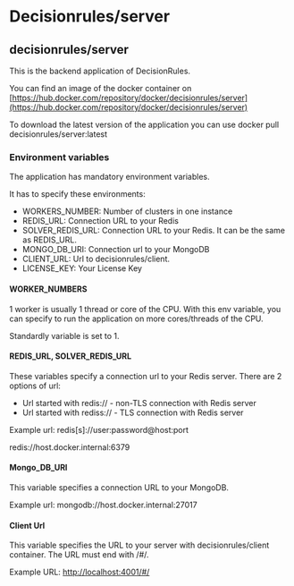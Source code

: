 # Decisionrules/server

## **decisionrules/server**

This is the backend application of DecisionRules.

You can find an image of the docker container on [https://hub.docker.com/repository/docker/decisionrules/server](https://hub.docker.com/repository/docker/decisionrules/server)  


To download the latest version of the application you can use docker pull decisionrules/server:latest

### **Environment variables**

The application has mandatory environment variables.

It has to specify these environments: 

* WORKERS\_NUMBER: Number of clusters in one instance
* REDIS\_URL: Connection URL to your Redis
* SOLVER\_REDIS\_URL: Connection URL to your Redis. It can be the same as REDIS\_URL.
* MONGO\_DB\_URI: Connection url to your MongoDB
* CLIENT\_URL: Url to decisionrules/client.
* LICENSE\_KEY: Your License Key

#### WORKER\_NUMBERS

1 worker is usually 1 thread or core of the CPU. With this env variable, you can specify to run the application on more cores/threads of the CPU.

Standardly variable is set to 1.

#### REDIS\_URL, SOLVER\_REDIS\_URL

These variables specify a connection url to your Redis server. There are 2 options of url:

* Url started with redis:// - non-TLS connection with Redis server
* Url started with rediss:// - TLS connection with Redis server 

Example url: redis\[s\]://user:password@host:port

 redis://host.docker.internal:6379

#### Mongo\_DB\_URI

This variable specifies a connection URL to your MongoDB.

Example url: mongodb://host.docker.internal:27017

#### Client Url

This variable specifies the URL to your server with decisionrules/client container. The URL must end with /\#/.

Example URL: [http://localhost:4001/\#/](http://localhost:4001/#/)  


